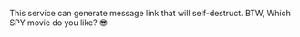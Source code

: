 This service can generate message link that will self-destruct. BTW, Which SPY movie do you like? 😎
